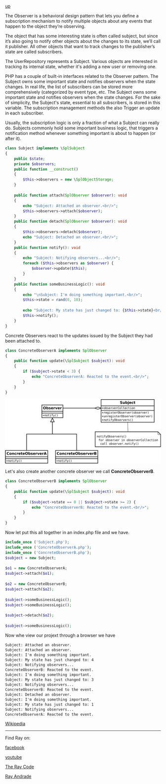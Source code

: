 [up](../README.md)

The Observer is a behavioral design pattern that lets you define a subscription mechanism to notify multiple objects about any events that happen to the object they’re observing.

The object that has some interesting state is often called subject, but since it’s also going to notify other objects about the changes to its state, we’ll call it publisher. 
All other objects that want to track changes to the publisher’s state are called subscribers.

The UserRepository represents a Subject. Various objects are interested in tracking its internal state, whether it's adding a new user or removing one.

PHP has a couple of built-in interfaces related to the Observer pattern.
The Subject owns some important state and notifies observers when the state changes.
In real life, the list of subscribers can be stored more comprehensively (categorized by event type, etc.
The Subject owns some important state and notifies observers when the state changes.
For the sake of simplicity, the Subject's state, essential to all subscribers, is stored in this variable.
The subscription management methods the also Trigger an update in each subscriber.

Usually, the subscription logic is only a fraction of what a Subject can really do. Subjects commonly hold some important business logic, that triggers a notification method whenever something important is about to happen (or after it).
```php
class Subject implements \SplSubject
{
    public $state;
    private $observers;
    public function __construct()
    {
        $this->observers = new \SplObjectStorage;
    }

    public function attach(SplObserver $observer): void
    {
        echo "Subject: Attached an observer.<br/>";
        $this->observers->attach($observer);
    }
    public function detach(SplObserver $observer): void
    {
        $this->observers->detach($observer);
        echo "Subject: Detached an observer.<br/>";
    }
    public function notify(): void
    {
        echo "Subject: Notifying observers...<br/>";
        foreach ($this->observers as $observer) {
            $observer->update($this);
        }
    }
    public function someBusinessLogic(): void
    {
        echo "\nSubject: I'm doing something important.<br/>";
        $this->state = rand(0, 10);

        echo "Subject: My state has just changed to: {$this->state}<br/>";
        $this->notify();
    }
}
```

Concrete Observers react to the updates issued by the Subject they had been attached to.
```php
class ConcreteObserverA implements SplObserver
{
    public function update(\SplSubject $subject): void
    {
        if ($subject->state < 3) {
            echo "ConcreteObserverA: Reacted to the event.<br/>";
        }
    }
}
```

![Observer](/UMLs/images/Observer/Observer-4.svg)


Let's also create another concrete observer we call **ConcreteObserverB**.
```php
class ConcreteObserverB implements SplObserver
{
    public function update(\SplSubject $subject): void
    {
        if ($subject->state == 0 || $subject->state >= 2) {
            echo "ConcreteObserverB: Reacted to the event.<br/>";
        }
    }
}
```

Now let put this all together in an index.php file and we have.

```php
include_once ('Subject.php');
include_once ('ConcreteObserverA.php');
include_once ('ConcreteObserverB.php');
$subject = new Subject;

$o1 = new ConcreteObserverA;
$subject->attach($o1);

$o2 = new ConcreteObserverB;
$subject->attach($o2);

$subject->someBusinessLogic();
$subject->someBusinessLogic();

$subject->detach($o2);

$subject->someBusinessLogic();
```
Now whe view our projext through a browser we have

```
Subject: Attached an observer.
Subject: Attached an observer.
Subject: I'm doing something important.
Subject: My state has just changed to: 4
Subject: Notifying observers...
ConcreteObserverB: Reacted to the event.
Subject: I'm doing something important.
Subject: My state has just changed to: 3
Subject: Notifying observers...
ConcreteObserverB: Reacted to the event.
Subject: Detached an observer.
Subject: I'm doing something important.
Subject: My state has just changed to: 1
Subject: Notifying observers...
ConcreteObserverA: Reacted to the event.
```

[Wikipedia](https://en.wikipedia.org/wiki/Observer_pattern)

----------------------------------------------------------------------------------------------------

Find Ray on:

[facebook](https://www.facebook.com/TheRayCode/)

[youtube](https://www.youtube.com/user/TheRayCode/)

[The Ray Code](https://www.TheRayCode.com)

[Ray Andrade](https://www.RayAndrade.org)
